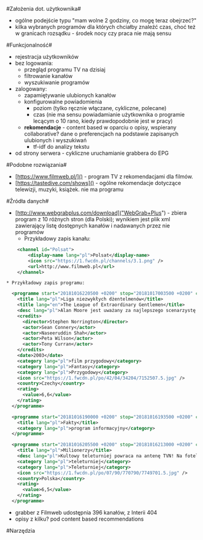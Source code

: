#Założenia dot. użytkownika#
* ogólne podejście typu "mam wolne 2 godziny, co mogę teraz obejrzeć?"
* kilka wybranych programów dla których chciałby znaleźć czas, choć też w granicach rozsądku - środek nocy czy praca nie mają sensu

#Funkcjonalność#
* rejestracja użytkowników
* bez logowania:
	* przegląd programu TV na dzisiaj
	* filtrowanie kanałów
	* wyszukiwanie programów
* zalogowany:
	* zapamiętywanie ulubionych kanałów
	* konfigurowalne powiadomienia
		* poziom (tylko ręcznie włączane, cykliczne, polecane)
		* czas (nie ma sensu powiadamianie użytkownika o programie lecącym o 10 rano, kiedy prawdopodobnie jest w pracy)
	* **rekomendacje** - content based w oparciu o opisy, wspierany collaborative? dane o preferencjach na podstawie zapisanych ulubionych i wyszukiwań
		* tf-idf do analizy tekstu
* od strony serwera - cykliczne uruchamianie grabbera do EPG

#Podobne rozwiązania#
* [https://www.filmweb.pl/]() - program TV z rekomendacjami dla filmów. 
* [https://tastedive.com/shows]() - ogólne rekomendacje dotyczące telewizji, muzyki, książek. nie ma programu

#Źródła danych#
* [http://www.webgrabplus.com/download]("WebGrab+Plus") - zbiera program z 10 różnych stron (dla Polski); wynikiem jest plik xml zawierający listę dostępnych kanałów i nadawanych przez nie programów
	* Przykładowy zapis kanału:
```xml
	<channel id="Polsat">
		<display-name lang="pl">Polsat</display-name>
    	<icon src="https://1.fwcdn.pl/channels/3.1.png" />
    	<url>http://www.filmweb.pl</url>
	</channel>
```
	* Przykładowy zapis programu:
```xml
  <programme start="20181016220500 +0200" stop="20181017003500 +0200" channel="Polsat">
    <title lang="pl">Liga niezwykłych dżentelmenów</title>
    <title lang="en">The League of Extraordinary Gentlemen</title>
    <desc lang="pl">Alan Moore jest uważany za najlepszego scenarzystę komiksowego na świecie, a jego "Liga niezwykłych dżentelmenów" cieszy się opinią jednej z najciekawszych i najoryginalniejszych serii ostatnich lat. Nic, więc dziwnego, że w dobie panującej obecnie ... czytaj dalej. Ligę Niezwykłych Dżentelmenów tworzą bohaterowie, jakich nikt dotąd nie widział, a na jej czele stoi największy łowca i awanturnik na świecie, Allan Quatermain - odkrywca legendarnych kopalni króla Salomona. Towarzyszą mu: kapitan Nemo, wampirzyca Mina Harker, niewidzialny człowiek Rodney Skinner, amerykański agent do zadań specjalnych Tom Sawyer, nieśmiertelny Dorian Gray i nieobliczalny dr Jekyll/pan Hyde. Brytyjski wywiad, który powołał do życia Ligę, reprezentuje enigmatyczny M. Członkowie Ligi nie uznają żadnych autorytetów, są indywidualistami, których los zmusza do współdziałania. Muszą przełamać dzielące ich różnice i nauczyć się ufać sobie, bo w nich cała nadzieja świata: zamaskowany szaleniec, który każe się nazywać "Fantomem" grozi zatopieniem Wenecji, gdzie odbywa się konferencja przywódców największych mocarstw. Członkowie Ligi wyruszają do Włoch na pokładzie Nautilusa, okrętu podwodnego kapitana Nemo. Mają dziewięć godzin, by ocalić świat... ... więcejitemprop="description"&gt;(n)</desc>
    <credits>
      <director>Stephen Norrington</director>
      <actor>Sean Connery</actor>
      <actor>Naseeruddin Shah</actor>
      <actor>Peta Wilson</actor>
      <actor>Tony Curran</actor>
    </credits>
    <date>2003</date>
    <category lang="pl">film przygodowy</category>
    <category lang="pl">Fantasy</category>
    <category lang="pl">Przygodowy</category>
    <icon src="https://1.fwcdn.pl/po/42/04/34204/7152507.5.jpg" />
    <country>Czechy</country>
    <rating>
      <value>6,6</value>
    </rating>
  </programme>
```
```xml
  <programme start="20181016190000 +0200" stop="20181016193500 +0200" channel="TVN">
    <title lang="pl">Fakty</title>
    <category lang="pl">program informacyjny</category>
  </programme>
```
```xml
  <programme start="20181016205500 +0200" stop="20181016213000 +0200" channel="TVN">
    <title lang="pl">Milionerzy</title>
    <desc lang="pl">Kultowy teleturniej powraca na antenę TVN! Na fotelu prowadzącego niezastąpiony Hubert Urbański. Ilu milionerów zobaczymy w nowym sezonie, przekonamy się już na wiosnę! Ten najpopularniejszy teleturniej na świecie trzyma w napięciu jak niejeden thriller i budzi w widzach ogromne emocje. Nie dziwi zatem fakt, że od momentu premiery teleturnieju "Who Wants to Be a Millionaire?" w Wielkiej Brytanii lokalne wersje ukazały się w 120 krajach, a jego ponadczasowa formuła urzekła widzów od Stanów Zjednoczonych po Wybrzeże Kości Słoniowej. Na fotelu gracza we wszystkich światowych edycjach usiadło około miliona osób. W odcinkach specjalnych programu uczestnikami są gwiazdy show-biznesu. W polskim wydaniu teleturnieju gościnnie wystąpiła m.in. Ewa Drzyzga, Kinga Rusin oraz Marcin Prokop. Program stał się inspiracją dla oskarowego filmu "Slumdog. Milioner z ulicy", a legendarny zwrot "czy to twoja ostateczna odpowiedź?" wszedł do języka potocznego na stałe. "Milionerzy" to jednak nie tylko fantastyczna, a wręcz kultowa rozrywka dla całej rodziny. Jest to również program, który odmienił życie wielu zwykłych ludzi. Na całym świecie jest ponad 150 zwycięzców głównej nagrody. Jeden wygrany milion okazał się dla nich milionem możliwości i pozwolił na spełnienie, czasem bardzo skromnych, marzeń. Na Islandii pierwszym "milionerem" został młody ksiądz, który przeznaczył wygraną na renowację lokalnego kościoła. W Kolumbii natomiast, w edycji specjalnej z udziałem dzieci, dziesięcioletni chłopiec wygrał autobus dla swojej szkoły. Pierwsza główna wygrana w indyjskiej edycji powędrowała do młodego pracownika IT, którego miesięczna pensja nie przekraczała 150 dolarów. Lokalna adaptacja "Milionerów" biła rekordy popularności również w Polsce. Wyemitowano aż 688 odcinków, z których każdy gromadził niemal 3 miliony widzów. Pytanie o milion zostało zadane w całej historii polskiej wersji teleturnieju dwunastokrotnie, ale główna wygrana padła tylko raz - 28 marca 2010 roku. Wtedy poprawnej odpowiedzi na pytanie za największą stawkę udzielił Krzysztof Wójcik. Na wiosnę "Milionerzy" powrócą w klasycznej i lubianej przez widzów formule. Prawidłowa odpowiedź na pytanie drugie i siódme zapewnia uczestnikowi kwotę gwarantowaną (odpowiednio wysokości 1000 zł i 40 000 zł). Aby wygrać główną nagrodę należy odpowiedzieć prawidłowo na 12 pytań. Pytania mają różnorodną tematykę. Każde z pytań ma oznaczony stopień trudności, a także kategorię tematyczną i opracowane jest na podstawie co najmniej dwóch prawidłowych źródeł. W drodze do zwycięstwa uczestnik będzie mógł skorzystać z trzech kół ratunkowych: "pytanie do przyjaciela", "pół na pół" i "pytanie do publiczności". Na fotelu prowadzącego ponownie zasiądzie Hubert Urbański, aktor i prezenter, postać związania z polską edycją od pierwszego odcinka.  Charyzmatyczny i przenikliwy prowadzący zelektryzuje całą Polskę słynnym pytaniem: "Czy to jest twoja ostateczna odpowiedź?" ... więcejitemprop="description"&gt;(n)</desc>
    <category lang="pl">teleturniej</category>
    <category lang="pl">Teleturniej</category>
    <icon src="https://1.fwcdn.pl/po/07/90/770790/7749701.5.jpg" />
    <country>Polska</country>
    <rating>
      <value>6,5</value>
    </rating>
  </programme>
```

* grabber z Filmweb udostępnia 396 kanałów, z Interii 404
* opisy z kilku? pod content based recommendations


#Narzędzia